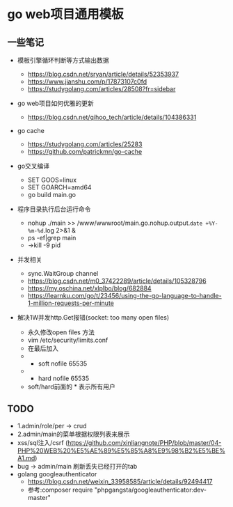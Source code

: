 # go web项目通用模板


## 一些笔记 

+ 模板引擎循环判断等方式输出数据
    + https://blog.csdn.net/sryan/article/details/52353937
    + https://www.jianshu.com/p/17873107c0fd
    + https://studygolang.com/articles/28508?fr=sidebar

+ go web项目如何优雅的更新
    + https://blog.csdn.net/qihoo_tech/article/details/104386331

+ go cache
    + https://studygolang.com/articles/25283
    + https://github.com/patrickmn/go-cache

+ go交叉编译
    + SET GOOS=linux
    + SET GOARCH=amd64
    + go build main.go

+ 程序目录执行后台运行命令
    + nohup ./main >> /www/wwwroot/main.go.nohup.output.`date +%Y-%m-%d`.log 2>&1 &
    + ps -ef|grep main
    + ->kill -9 pid

+ 并发相关
    + sync.WaitGroup channel
    + https://blog.csdn.net/m0_37422289/article/details/105328796
    + https://my.oschina.net/xlplbo/blog/682884
    + https://learnku.com/go/t/23456/using-the-go-language-to-handle-1-million-requests-per-minute

+ 解决1W并发http.Get报错(socket: too many open files)
    + 永久修改open files 方法
    + vim /etc/security/limits.conf  
    + 在最后加入  
    + * soft nofile 65535
    + * hard nofile 65535
    + soft/hard前面的 * 表示所有用户


## TODO
+ 1.admin/role/per -> crud
+ 2.admin/main的菜单根据权限列表来展示
+ xss/sql注入/csrf (https://github.com/xinliangnote/PHP/blob/master/04-PHP%20WEB%20%E5%AE%89%E5%85%A8%E9%98%B2%E5%BE%A1.md)
+ bug -> admin/main 刷新丢失已经打开的tab
+ golang googleauthenticator
    + https://blog.csdn.net/weixin_33958585/article/details/92494417
    + 参考:composer require "phpgangsta/googleauthenticator:dev-master"